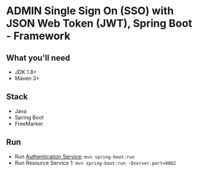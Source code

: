 # ADMIN Single Sign On (SSO) with JSON Web Token (JWT), Spring Boot - Framework

## What you'll need
- JDK 1.8+
- Maven 3+

## Stack
- Java
- Spring Boot
- FreeMarker

## Run
- Run [Authentication Service](sso-jwt-auth): `mvn spring-boot:run`
- Run Resource Service 1: `mvn spring-boot:run -Dserver.port=8082`
